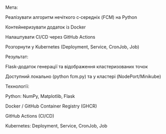 Мета:

Реалізувати алгоритм нечіткого c‑середніх (FCM) на Python

Контейнеризувати додаток із Docker

Налаштувати CI/CD через GitHub Actions

Розгорнути у Kubernetes (Deployment, Service, CronJob, Job)

Результат:

Flask-додаток генерації та відображення кластеризованих точок

Доступний локально (python fcm.py) та у кластері (NodePort/Minikube)

Технології:

Python: NumPy, Matplotlib, Flask

Docker / GitHub Container Registry (GHCR)

GitHub Actions (CI/CD)

Kubernetes: Deployment, Service, CronJob, Job
